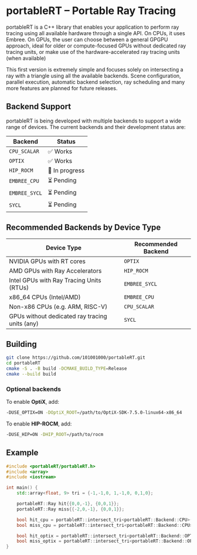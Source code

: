 # portableRT – Portable Ray Tracing

portableRT is a C++ library that enables your application to perform ray tracing using all available hardware through a single API. On CPUs, it uses Embree. On GPUs, the user can choose between a general GPGPU approach, ideal for older or compute-focused GPUs without dedicated ray tracing units, or make use of the hardware-accelerated ray tracing units (when available)

This first version is extremely simple and focuses solely on intersecting a ray with a triangle using all the available backends. Scene configuration, parallel execution, automatic backend selection, ray scheduling and many more features are planned for future releases.


## Backend Support

portableRT is being developed with multiple backends to support a wide range of devices. The current backends and their development status are:

| Backend        | Status         |
|----------------|----------------|
| `CPU_SCALAR`   | ✅ Works        |
| `OPTIX`        | ✅ Works        |
| `HIP_ROCM`     | 🔧 In progress |
| `EMBREE_CPU`   | ⏳ Pending      |
| `EMBREE_SYCL`  | ⏳ Pending      |
| `SYCL`         | ⏳ Pending      |

## Recommended Backends by Device Type

| Device Type                                      | Recommended Backend      |
|--------------------------------------------------|--------------------------|
| NVIDIA GPUs with RT cores                        | `OPTIX`                  |
| AMD GPUs with Ray Accelerators                   | `HIP_ROCM`               |
| Intel GPUs with Ray Tracing Units (RTUs)         | `EMBREE_SYCL`            |
| x86_64 CPUs (Intel/AMD)                          | `EMBREE_CPU`             |
| Non-x86 CPUs (e.g. ARM, RISC-V)                  | `CPU_SCALAR`             |
| GPUs without dedicated ray tracing units (any)   | `SYCL`                   |


## Building

```bash
git clone https://github.com/101001000/portableRT.git
cd portableRT
cmake -S . -B build -DCMAKE_BUILD_TYPE=Release
cmake --build build
```

### Optional backends

To enable **OptiX**, add:

```bash
-DUSE_OPTIX=ON -DOptiX_ROOT=/path/to/OptiX-SDK-7.5.0-linux64-x86_64
```

To enable **HIP-ROCM**, add:

```bash
-DUSE_HIP=ON -DHIP_ROOT=/path/to/rocm
```

## Example

```cpp
#include <portableRT/portableRT.h>
#include <array>
#include <iostream>

int main() {
    std::array<float, 9> tri = {-1,-1,0, 1,-1,0, 0,1,0};

    portableRT::Ray hit{{0,0,-1}, {0,0,1}};
    portableRT::Ray miss{{-2,0,-1}, {0,0,1}};

    bool hit_cpu = portableRT::intersect_tri<portableRT::Backend::CPU>(tri, hit);
    bool miss_cpu = portableRT::intersect_tri<portableRT::Backend::CPU>(tri, miss);

    bool hit_optix = portableRT::intersect_tri<portableRT::Backend::OPTIX>(tri, hit);
    bool miss_optix = portableRT::intersect_tri<portableRT::Backend::OPTIX>(tri, miss);
}
```
